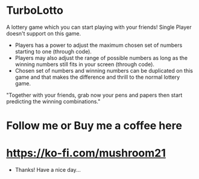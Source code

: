 # TurboLotto
A lottery game which you can start playing with your friends! Single Player doesn't support on this game.

  - Players has a power to adjust the maximum chosen set of numbers starting to one (through code).
  - Players may also adjust the range of possible numbers as long as the winning numbers still fits in your screen (through code).
  - Chosen set of numbers and winning numbers can be duplicated on this game and that makes the difference and thrill to the normal lottery game.
  
  "Together with your friends, grab now your pens and papers then start predicting the winning combinations."
  
  # Follow me or Buy me a coffee here
  # https://ko-fi.com/mushroom21
  - Thanks! Have a nice day...

